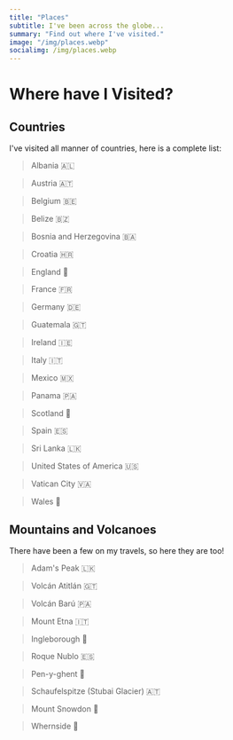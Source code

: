 ```yaml
---
title: "Places"
subtitle: I've been across the globe...
summary: "Find out where I've visited."
image: "/img/places.webp"
socialimg: /img/places.webp
---
```


# Where have I Visited?

## Countries

I've visited all manner of countries, here is a complete list:

> Albania 🇦🇱

> Austria 🇦🇹

> Belgium 🇧🇪

> Belize 🇧🇿

> Bosnia and Herzegovina 🇧🇦

> Croatia 🇭🇷

> England 🏴󠁧󠁢󠁥󠁮󠁧󠁿

> France 🇫🇷

> Germany 🇩🇪

> Guatemala 🇬🇹

> Ireland 🇮🇪

> Italy 🇮🇹

> Mexico 🇲🇽

> Panama 🇵🇦

> Scotland 🏴󠁧󠁢󠁳󠁣󠁴󠁿

> Spain 🇪🇸

> Sri Lanka 🇱🇰

> United States of America 🇺🇸

> Vatican City 🇻🇦

> Wales 🏴󠁧󠁢󠁷󠁬󠁳󠁿

## Mountains and Volcanoes

There have been a few on my travels, so here they are too!

> Adam's Peak 🇱🇰

> Volcán Atitlán 🇬🇹

> Volcán Barú 🇵🇦

> Mount Etna 🇮🇹

> Ingleborough 🏴󠁧󠁢󠁥󠁮󠁧󠁿

> Roque Nublo 🇪🇸

> Pen-y-ghent 🏴󠁧󠁢󠁥󠁮󠁧󠁿

> Schaufelspitze (Stubai Glacier) 🇦🇹

> Mount Snowdon 🏴󠁧󠁢󠁷󠁬󠁳󠁿

> Whernside 🏴󠁧󠁢󠁥󠁮󠁧󠁿
